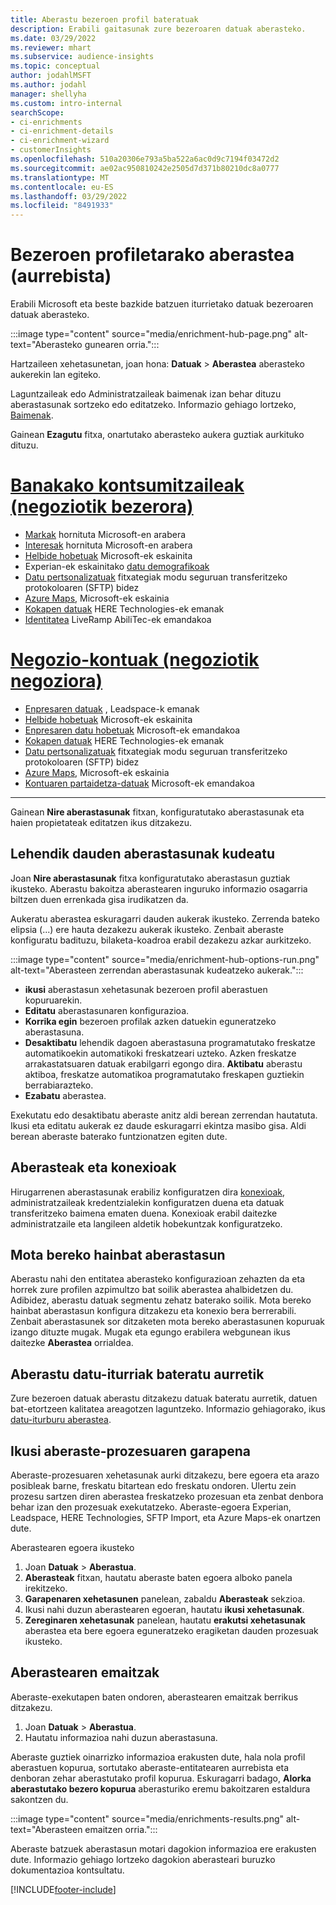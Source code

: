 ```yaml
---
title: Aberastu bezeroen profil bateratuak
description: Erabili gaitasunak zure bezeroaren datuak aberasteko.
ms.date: 03/29/2022
ms.reviewer: mhart
ms.subservice: audience-insights
ms.topic: conceptual
author: jodahlMSFT
ms.author: jodahl
manager: shellyha
ms.custom: intro-internal
searchScope:
- ci-enrichments
- ci-enrichment-details
- ci-enrichment-wizard
- customerInsights
ms.openlocfilehash: 510a20306e793a5ba522a6ac0d9c7194f03472d2
ms.sourcegitcommit: ae02ac950810242e2505d7d371b80210dc8a0777
ms.translationtype: MT
ms.contentlocale: eu-ES
ms.lasthandoff: 03/29/2022
ms.locfileid: "8491933"
---
```

# <a name="enrichment-for-customer-profiles-preview"></a>Bezeroen profiletarako aberastea (aurrebista)

Erabili Microsoft eta beste bazkide batzuen iturrietako datuak bezeroaren datuak aberasteko.

:::image type="content" source="media/enrichment-hub-page.png" alt-text="Aberasteko gunearen orria.":::

Hartzaileen xehetasunetan, joan hona: **Datuak** > **Aberastea** aberasteko aukerekin lan egiteko.  

Laguntzaileak edo Administratzaileak baimenak izan behar dituzu aberastasunak sortzeko edo editatzeko. Informazio gehiago lortzeko, [Baimenak](permissions.md).

Gainean **Ezagutu** fitxa, onartutako aberasteko aukera guztiak aurkituko dituzu.

# <a name="individual-consumers-b-to-c"></a>[Banakako kontsumitzaileak (negoziotik bezerora)](#tab/b2c)

- [Markak](enrichment-microsoft.md) hornituta Microsoft-en arabera
- [Interesak](enrichment-microsoft.md) hornituta Microsoft-en arabera
- [Helbide hobetuak](enrichment-enhanced-addresses.md) Microsoft-ek eskainita 
- Experian-ek eskainitako [datu demografikoak](enrichment-experian.md)
- [Datu pertsonalizatuak](enrichment-SFTP-custom-import.md) fitxategiak modu seguruan transferitzeko protokoloaren (SFTP) bidez 
- [Azure Maps](enrichment-azure-maps.md), Microsoft-ek eskainia
- [Kokapen datuak](enrichment-here.md) HERE Technologies-ek emanak 
- [Identitatea](enrichment-liveramp.md) LiveRamp AbiliTec-ek emandakoa

# <a name="business-accounts-b-to-b"></a>[Negozio-kontuak (negoziotik negoziora)](#tab/b2b)

- [Enpresaren datuak](enrichment-leadspace.md) , Leadspace-k emanak
- [Helbide hobetuak](enrichment-enhanced-addresses.md) Microsoft-ek eskainita 
- [Enpresaren datu hobetuak](enrichment-enhanced-company-data.md) Microsoft-ek emandakoa
- [Kokapen datuak](enrichment-here.md) HERE Technologies-ek emanak 
- [Datu pertsonalizatuak](enrichment-SFTP-custom-import.md) fitxategiak modu seguruan transferitzeko protokoloaren (SFTP) bidez 
- [Azure Maps](enrichment-azure-maps.md), Microsoft-ek eskainia
- [Kontuaren partaidetza-datuak](enrichment-office.md) Microsoft-ek emandakoa

---

Gainean **Nire aberastasunak** fitxan, konfiguratutako aberastasunak eta haien propietateak editatzen ikus ditzakezu.

## <a name="manage-existing-enrichments"></a>Lehendik dauden aberastasunak kudeatu

Joan **Nire aberastasunak** fitxa konfiguratutako aberastasun guztiak ikusteko. Aberastu bakoitza aberastearen inguruko informazio osagarria biltzen duen errenkada gisa irudikatzen da.

Aukeratu aberastea eskuragarri dauden aukerak ikusteko. Zerrenda bateko elipsia (...) ere hauta dezakezu aukerak ikusteko. Zenbait aberaste konfiguratu badituzu, bilaketa-koadroa erabil dezakezu azkar aurkitzeko.

:::image type="content" source="media/enrichment-hub-options-run.png" alt-text="Aberasteen zerrendan aberastasunak kudeatzeko aukerak.":::

- **ikusi** aberastasun xehetasunak bezeroen profil aberastuen kopuruarekin.
- **Editatu** aberastasunaren konfigurazioa.
- **Korrika egin** bezeroen profilak azken datuekin eguneratzeko aberastasuna.
- **Desaktibatu** lehendik dagoen aberastasuna programatutako freskatze automatikoekin automatikoki freskatzeari uzteko. Azken freskatze arrakastatsuaren datuak erabilgarri egongo dira. **Aktibatu** aberastu aktiboa, freskatze automatikoa programatutako freskapen guztiekin berrabiarazteko.
- **Ezabatu** aberastea.

Exekutatu edo desaktibatu aberaste anitz aldi berean zerrendan hautatuta. Ikusi eta editatu aukerak ez daude eskuragarri ekintza masibo gisa. Aldi berean aberaste baterako funtzionatzen egiten dute.

## <a name="enrichments-and-connections"></a>Aberasteak eta konexioak

Hirugarrenen aberastasunak erabiliz konfiguratzen dira [konexioak](connections.md), administratzaileak kredentzialekin konfiguratzen duena eta datuak transferitzeko baimena ematen duena. Konexioak erabil daitezke administratzaile eta langileen aldetik hobekuntzak konfiguratzeko.  

## <a name="multiple-enrichments-of-the-same-type"></a>Mota bereko hainbat aberastasun

Aberastu nahi den entitatea aberasteko konfigurazioan zehazten da eta horrek zure profilen azpimultzo bat soilik aberastea ahalbidetzen du. Adibidez, aberastu datuak segmentu zehatz baterako soilik. Mota bereko hainbat aberastasun konfigura ditzakezu eta konexio bera berrerabili. Zenbait aberastasunek sor ditzaketen mota bereko aberastasunen kopuruak izango dituzte mugak. Mugak eta egungo erabilera webgunean ikus daitezke **Aberastea** orrialdea.

## <a name="enrich-data-sources-before-unification"></a>Aberastu datu-iturriak bateratu aurretik

Zure bezeroen datuak aberastu ditzakezu datuak bateratu aurretik, datuen bat-etortzeen kalitatea areagotzen laguntzeko. Informazio gehiagorako, ikus [datu-iturburu aberastea](data-sources-enrichment.md).

## <a name="see-the-progress-of-the-enrichment-process"></a>Ikusi aberaste-prozesuaren garapena

Aberaste-prozesuaren xehetasunak aurki ditzakezu, bere egoera eta arazo posibleak barne, freskatu bitartean edo freskatu ondoren. Ulertu zein prozesu sartzen diren aberastea freskatzeko prozesuan eta zenbat denbora behar izan den prozesuak exekutatzeko. Aberaste-egoera Experian, Leadspace, HERE Technologies, SFTP Import, eta Azure Maps-ek onartzen dute.

Aberastearen egoera ikusteko

1. Joan **Datuak** > **Aberastua**. 
1. **Aberasteak** fitxan, hautatu aberaste baten egoera alboko panela irekitzeko. 
1. **Garapenaren xehetasunen** panelean, zabaldu **Aberasteak** sekzioa. 
1. Ikusi nahi duzun aberastearen egoeran, hautatu **ikusi xehetasunak**. 
1. **Zereginaren xehetasunak** panelean, hautatu **erakutsi xehetasunak** aberastea eta bere egoera eguneratzeko eragiketan dauden prozesuak ikusteko. 

## <a name="enrichment-results"></a>Aberastearen emaitzak

Aberaste-exekutapen baten ondoren, aberastearen emaitzak berrikus ditzakezu.

1. Joan **Datuak** > **Aberastua**. 
1. Hautatu informazioa nahi duzun aberastasuna.

Aberaste guztiek oinarrizko informazioa erakusten dute, hala nola profil aberastuen kopurua, sortutako aberaste-entitatearen aurrebista eta denboran zehar aberastutako profil kopurua. Eskuragarri badago, **Alorka aberastutako bezero kopurua** aberasturiko eremu bakoitzaren estaldura sakontzen du.

:::image type="content" source="media/enrichments-results.png" alt-text="Aberasteen emaitzen orria.":::

Aberaste batzuek aberastasun motari dagokion informazioa ere erakusten dute. Informazio gehiago lortzeko dagokion aberasteari buruzko dokumentazioa kontsultatu.


[!INCLUDE[footer-include](../includes/footer-banner.md)]
